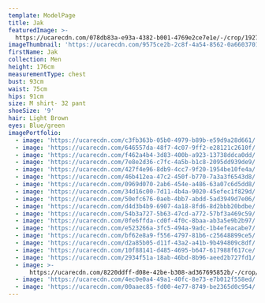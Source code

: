 ```yaml
---
template: ModelPage
title: Jak
featuredImage: >-
  https://ucarecdn.com/078db83a-e93a-4382-b001-4769e2ce7e1e/-/crop/1927x1127/0,30/-/preview/
imageThumbnail: 'https://ucarecdn.com/9575ce2b-2c8f-4a54-8562-0a6603701a15/'
firstName: Jak
collection: Men
height: 176cm
measurementType: chest
bust: 93cm
waist: 75cm
hips: 91cm
size: M shirt- 32 pant
shoeSize: '9'
hair: Light Brown
eyes: Blue/green
imagePortfolio:
  - image: 'https://ucarecdn.com/c3fb363b-05b0-4979-b89b-e59d9a28d661/'
  - image: 'https://ucarecdn.com/646557da-48f7-4c07-9ff2-e28121c2610f/'
  - image: 'https://ucarecdn.com/f462a4b4-3d83-400b-a923-13738ddca0dd/'
  - image: 'https://ucarecdn.com/7e8e2d36-c7fc-4a5b-b1c8-2095dd939de9/'
  - image: 'https://ucarecdn.com/427f4e96-8db9-4cc7-9f20-1954be10fe4a/'
  - image: 'https://ucarecdn.com/46b412ea-47c2-450f-b770-7a3a3f6543d8/'
  - image: 'https://ucarecdn.com/0969d070-2ab6-454e-a486-63a07c6d5dd8/'
  - image: 'https://ucarecdn.com/34d16c00-7d11-4b4a-9020-45efec1f829d/'
  - image: 'https://ucarecdn.com/50efc676-0aeb-4bb7-abdd-5ad3949d7e06/'
  - image: 'https://ucarecdn.com/d4d3b4b9-6907-4a18-8fd6-8d2bbb20bdbe/'
  - image: 'https://ucarecdn.com/54b3a727-5b63-47cd-a772-57bf3a469c59/'
  - image: 'https://ucarecdn.com/0fe6ffda-cd0f-4f0c-8baa-ab3a5e9b2b97/'
  - image: 'https://ucarecdn.com/e523266a-3fc5-494a-9adc-1b4efeacabe7/'
  - image: 'https://ucarecdn.com/bf62e8a9-f556-4797-81b6-c25648899ce5/'
  - image: 'https://ucarecdn.com/d2a85b05-d11f-43a2-a41b-9b494809c8df/'
  - image: 'https://ucarecdn.com/10f88141-d485-4695-b647-617988f617ce/'
  - image: 'https://ucarecdn.com/2934f51a-18ab-46bd-8b96-aeed2b727fd1/'
  - image: >-
      https://ucarecdn.com/8220ddff-d08e-42be-b308-ad367695852b/-/crop/1440x1829/61,601/-/preview/
  - image: 'https://ucarecdn.com/4ec0e0a4-49a1-40fc-8e73-e7b012f558ed/'
  - image: 'https://ucarecdn.com/00aaec85-fd00-4e77-8749-be2365d0c954/'
---
```


